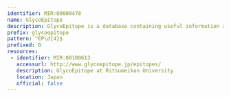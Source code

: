 ```yaml
---
identifier: MIR:00000478
name: GlycoEpitope
description: GlycoEpitope is a database containing useful information about carbohydrate antigens (glyco-epitopes) and the antibodies (polyclonal or monoclonal) that can be used to analyze their expression. This collection references Glycoepitopes.
prefix: glycoepitope
pattern: ^EP\d{4}$
prefixed: 0
resources:
 - identifier: MIR:00100613
   accessurl: http://www.glycoepitope.jp/epitopes/
   description: GlycoEpitope at Ritsumeikan University
   location: Japan
   official: false
---
```

